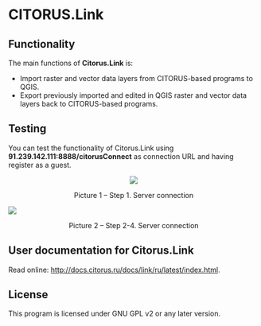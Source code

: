 CITORUS.Link
============

Functionality
-------------

The main functions of **Citorus.Link** is:

- Import raster and vector data layers from CITORUS-based programs to QGIS.
- Export previously imported and edited in QGIS raster and vector data layers back to CITORUS-based programs.

Testing
-------

You can test the functionality of Citorus.Link using **91.239.142.111:8888/citorusConnect** as connection URL and having register as a guest.

<p align="center">
  <img src="https://raw.githubusercontent.com/citoruspm/link/master/source/_static/read_me_1.png"></p>

<p align="center">Picture 1 – Step 1. Server connection<p align="center">

 
![](https://raw.githubusercontent.com/citoruspm/link/master/source/_static/read_me_2.png)

<p align="center">Picture 2 – Step 2-4. Server connection<p align="center">

User documentation for Citorus.Link
-----------------------------------

Read online: http://docs.citorus.ru/docs/link/ru/latest/index.html.

License
-------

This program is licensed under GNU GPL v2 or any later version.


